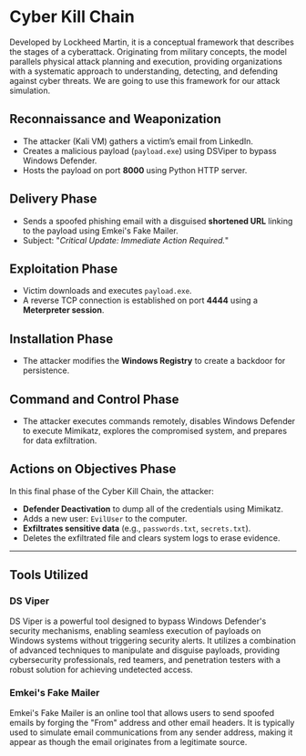 # Cyber Kill Chain

Developed by Lockheed Martin, it is a conceptual framework that describes the stages of a cyberattack. Originating from military concepts, the model parallels physical attack planning and execution, providing organizations with a systematic approach to understanding, detecting, and defending against cyber threats. We are going to use this framework for our attack simulation. 

## Reconnaissance and Weaponization
- The attacker (Kali VM) gathers a victim’s email from LinkedIn.
- Creates a malicious payload (`payload.exe`) using DSViper to bypass Windows Defender.
- Hosts the payload on port **8000** using Python HTTP server.

## Delivery Phase
- Sends a spoofed phishing email with a disguised **shortened URL** linking to the payload using Emkei's Fake Mailer.
- Subject: "*Critical Update: Immediate Action Required.*"

## Exploitation Phase
- Victim downloads and executes `payload.exe`.
- A reverse TCP connection is established on port **4444** using a **Meterpreter session**.

## Installation Phase
- The attacker modifies the **Windows Registry** to create a backdoor for persistence.

## Command and Control Phase
- The attacker executes commands remotely, disables Windows Defender to execute Mimikatz, explores the compromised system, and prepares for data exfiltration.

## Actions on Objectives Phase
In this final phase of the Cyber Kill Chain, the attacker:
- **Defender Deactivation** to dump all of the credentials using Mimikatz.
- Adds a new user: `EvilUser` to the computer.
- **Exfiltrates sensitive data** (e.g., `passwords.txt`, `secrets.txt`).
- Deletes the exfiltrated file and clears system logs to erase evidence.

---

## Tools Utilized

### DS Viper

DS Viper is a powerful tool designed to bypass Windows Defender's security mechanisms, enabling seamless execution of payloads on Windows systems without triggering security alerts. It utilizes a combination of advanced techniques to manipulate and disguise payloads, providing cybersecurity professionals, red teamers, and penetration testers with a robust solution for achieving undetected access.

### Emkei's Fake Mailer

Emkei's Fake Mailer is an online tool that allows users to send spoofed emails by forging the "From" address and other email headers. It is typically used to simulate email communications from any sender address, making it appear as though the email originates from a legitimate source.
